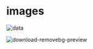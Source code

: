 # images
  ![data](https://github.com/jaghant/images/assets/108980892/d92bb3a7-11d9-4871-8b8d-f54d0a0dc555)
  
![download-removebg-preview](https://github.com/jaghant/images/assets/108980892/9dd9e231-264d-4adc-863d-72a0c7505a58)
